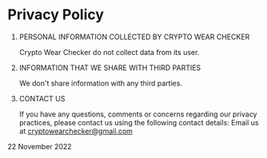 # Privacy Policy


1. PERSONAL INFORMATION COLLECTED BY CRYPTO WEAR CHECKER


    Crypto Wear Checker do not collect data from its user.


2. INFORMATION THAT WE SHARE WITH THIRD PARTIES


    We don't share information with any third parties.

3. CONTACT US


    If you have any questions, comments or concerns regarding our privacy practices, please contact us using the following contact details:
    Email us at cryptowearchecker@gmail.com


22 November 2022
